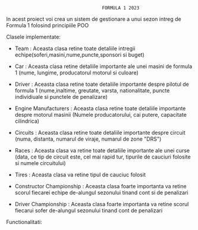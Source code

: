                                         FORMULA 1 2023


In acest proiect voi crea un sistem de gestionare a unui sezon intreg de Formula 1 folosind principiile POO

Clasele implementate:

- Team :
   Aceasta clasa retine toate detaliile intregii echipe(soferi,masini,nume,puncte,sponsori si buget) 

- Car : 
  Aceasta clasa retine detaliile importante ale unei masini de formula 1 (nume, lungime, producatorul motorul si culoare)


- Driver :
  Aceasta clasa retine toate detaliile importante despre pilotul de formula 1 (nume,inaltime, greutate, varsta, nationalitate, puncte individiuale si punctele de penalizare)

- Engine Manufacturers :
  Aceasta clasa retine toate detaliile importante despre motorul masinii (Numele producatorului, cai putere, capacitate cilindrica)


- Circuits :
  Aceasta clasa retine toate detaliile importante despre circuit (numa, distanta, numarul de viraje, numarul de zone "DRS")

- Races : 
  Aceasta clasa va retine toate detaliile importante ale unei curse (data, ce tip de circuit este, cel mai rapid tur, tipurile de cauciuri folosite si numele circuitului)

- Tires : 
  Aceasta clasa va retine tipul de cauciuc folosit

- Constructor Championship :
  Aceasta clasa foarte importanta va retine scorul fiecarei echipe de-alungul sezonului tinand cont si de penalizari

- Driver Championship : 
  Aceasta clasa foarte importanta va retine scorul fiecarui sofer de-alungul sezonului tinand cont de penalizari



Functionalitati:
